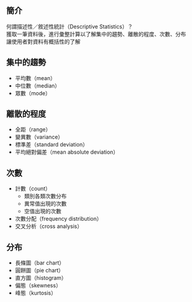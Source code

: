## 簡介
何謂描述性／敘述性統計（Descriptive Statistics）？  
獲取一筆資料後，進行彙整計算以了解集中的趨勢、離散的程度、次數、分布  
讓使用者對資料有概括性的了解  

## 集中的趨勢
* 平均數（mean）
* 中位數（median）
* 眾數（mode）

## 離散的程度
* 全距（range）
* 變異數（variance）
* 標準差（standard deviation）
* 平均絕對偏差（mean absolute deviation）

## 次數
* 計數（count）
  * 類別各類次數分布
  * 異常值出現的次數
  * 空值出現的次數
* 次數分配（frequency distribution）
* 交叉分析（cross analysis）

## 分布
* 長條圖（bar chart）
* 圓餅圖（pie chart）
* 直方圖（histogram）
* 偏態（skewness）
* 峰態（kurtosis）
